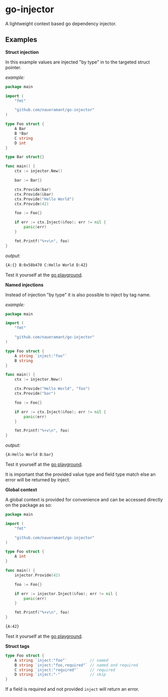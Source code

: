 # go-injector

A lightweight context based go dependency injector.

## Examples

**Struct injection**

In this example values are injected "by type" in to the targeted struct pointer.

_example:_

```go
package main

import (
    "fmt"

    "github.com/naueramant/go-injector"
)

type Foo struct {
    A Bar
    B *Bar
    C string
    D int
}

type Bar struct{}

func main() {
    ctx := injector.New()

    bar := Bar{}

    ctx.Provide(bar)
    ctx.Provide(&bar)
    ctx.Provide("Hello World")
    ctx.Provide(42)

    foo := Foo{}

    if err := ctx.Inject(&foo); err != nil {
        panic(err)
    }

    fmt.Printf("%+v\n", foo)
}

```

_output:_

```sh
{A:{} B:0x58b470 C:Hello World D:42}
```

Test it yourself at the [go playground](https://play.golang.org/p/EnKDlfwPp5A).

**Named injections**

Instead of injection "by type" it is also possible to inject by tag name.

_example:_

```go
package main

import (
    "fmt"

    "github.com/naueramant/go-injector"
)

type Foo struct {
    A string `inject:"foo"`
    B string
}

func main() {
    ctx := injector.New()

    ctx.Provide("Hello World", "foo")
    ctx.Provide("bar")

    foo := Foo{}

    if err := ctx.Inject(&foo); err != nil {
        panic(err)
    }

    fmt.Printf("%+v\n", foo)
}

```

_output:_

```sh
{A:Hello World B:bar}
```

Test it yourself at the [go playground](https://play.golang.org/p/vZj6jGufmfQ).

It is important that the provided value type and field type match else an error will be returned by inject.

**Global context**

A global context is provided for convenience and can be accessed directly on the package as so:

```go
package main

import (
    "fmt"

    "github.com/naueramant/go-injector"
)

type Foo struct {
    A int
}

func main() {
    injector.Provide(42)

    foo := Foo{}

    if err := injector.Inject(&foo); err != nil {
        panic(err)
    }

    fmt.Printf("%+v\n", foo)
}
```

```sh
{A:42}
```

Test it yourself at the [go playground](https://play.golang.org/p/odoAHwMW1Tw).

**Struct tags**

```go
type Foo struct {
    A string `inject:"foo"`          // named
    B string `inject:"foo,required"` // named and required
    C string `inject:"required"`     // required
    D string `inject:"-"`            // skip
}
```

If a field is required and not provided `inject` will return an error.
